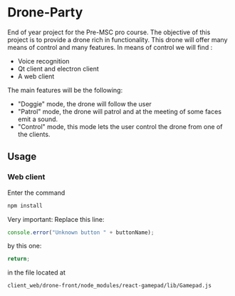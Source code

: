 # Drone-Party

End of year project for the Pre-MSC pro course.
The objective of this project is to provide a drone rich in functionality. This drone will offer many means of control and many features. 
In means of control we will find :
- Voice recognition
- Qt client and electron client
- A web client 

The main features will be the following: 
- "Doggie" mode, the drone will follow the user
- "Patrol" mode, the drone will patrol and at the meeting of some faces emit a sound. 
- "Control" mode, this mode lets the user control the drone from one of the clients.  


## Usage

### Web client

Enter the command

```bash
npm install
```

Very important:
Replace this line:

```js
console.error("Unknown button " + buttonName);
```

by this one:

```js
return;
```

in the file located at

```
client_web/drone-front/node_modules/react-gamepad/lib/Gamepad.js
```
